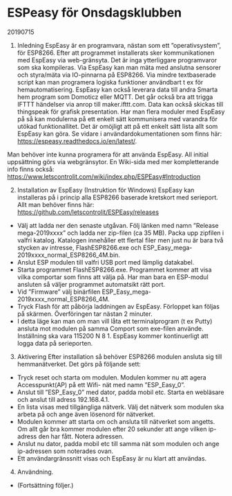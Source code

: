 # ESPeasy för Onsdagsklubben
20190715

1.	Inledning
EspEasy är en programvara, nästan som ett  ”operativsystem”, för ESP8266. Efter att programmet installerats  sker kommunikationen med EspEasy via web-gränsyta. Det är inga ytterliggare programvaror som ska kompileras. Via EspEasy kan man mäta med anslutna sensorer och styra/mäta via IO-pinnarna på ESP8266. Via mindre textbaserade script kan man programera logiska funktioner användbart t ex för hemautomatisering. EspEasy kan också leverara data till andra Smarta hem program som Domoticz eller MQTT. Det går också bra att trigga IFTTT händelser via anrop till maker.ifttt.com. Data kan också skickas till thingspeak för grafisk presentation. Har man flera moduler med EspEasy på så kan modulerna på ett enkelt sätt kommunisera med varandra för utökad funktionallitet. Det är omöjligt att på ett enkelt sätt lista allt som EspEasy kan göra. Se vidare i användardokumentationen som finns här: https://espeasy.readthedocs.io/en/latest/.

Man behöver inte kunna programera för att använda EspEasy. All initial uppsättning görs via webgränsytor. 
En Wiki-sida med mer kompletterande info finns också: https://www.letscontrolit.com/wiki/index.php/ESPEasy#Introduction

2.	Installation av EspEasy (Instruktion för Windows)
EspEasy kan installeras på i princip alla ESP8266 baserade kretskort med serieport. Allt man behöver finns här: https://github.com/letscontrolit/ESPEasy/releases
* Välj att ladda ner den senaste utgåvan. Följ länken med namn ”Release mega-2019xxxx” och ladda ner zip-filen (ca 35 MB). Packa upp zipfilen i valfri katalog. Katalogen innehåller ett flertal filer men just nu är bara två stycken av intresse, FlashESP8266.exe och ESP_Easy_mega-2019xxxx_normal_ESP8266_4M.bin.
* Anslut ESP modulen till valfri USB port med lämplig datakabel.
* Starta programmet FlashESP8266.exe. Programmet kommer att visa vilka comportar som finns att välja på. Har man bara en ESP-modul ansluten så väljer programmet automatsikt rätt port.
* Vid ”Firmware” välj binärfilen ESP_Easy_mega-2019xxxx_normal_ESP8266_4M.
* Tryck Flash för att påbörja laddningen av EspEasy. Förloppet kan följas på skärmen. Överföringen tar nästan 2 minuter.
* I detta läge kan man om man vill låta ett terminalprogram (t ex Putty) ansluta mot modulen på samma Comport som exe-filen använde. Inställning ska vara 115200 N 8 1. EspEasy kommer kontinuerligt att logga data på serieporten.

3.	Aktivering
Efter installation så behöver ESP8266 modulen ansluta sig till hemmanätverket. Det görs på följande sett:
* Tryck reset och starta om modulen. Modulen kommer nu att agera Accesspunkt(AP) på ett Wifi- nät med namn ”ESP_Easy_0”. 
* Anslut till ”ESP_Easy_0” med dator, padda mobil etc. Starta en webläsare och anslut till adress 192.168.4.1.
* En lista visas med tillgängliga nätverk. Välj det nätverk som modulen ska arbeta på och ange även lösenord för nätverket.
* Modulen kommer att starta om och ansluta till nätverket som angetts. Om allt går bra kommer modulen efter 20 sekunder att ange vilken ip-adress den har fått. Notera adressen.
* Anslut nu dator, padda mobil etc till samma nät som modulen och ange ip-adressen som noterades ovan.
* Ett användargränssnitt visas och EspEasy är nu klart att användas.

4.	Användning.
* (Fortsättning följer.)











